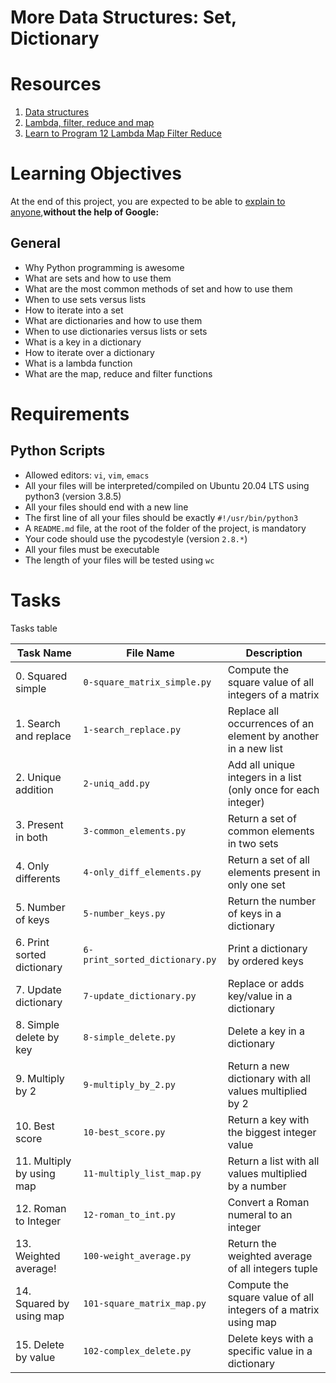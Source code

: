 # More Data Structures: Set, Dictionary

# Resources
1. [Data structures](https://docs.python.org/3/tutorial/datastructures.html)
2. [Lambda, filter, reduce and map](https://python-course.eu/advanced-python/lambda-filter-reduce-map.php)
3. [Learn to Program 12 Lambda Map Filter Reduce](https://www.youtube.com/watch?v=1GAC6KQUPeg)

# Learning Objectives
At the end of this project, you are expected to be able to [explain to anyone](https://fs.blog/feynman-learning-technique/?fbclid=IwAR2K5_BGPVo0QjJXkOIIqNsqcXK4lTskPWJvA0asKQIGtCPWaQBdKmj1Ztg),**without the help of Google:**

## General
* Why Python programming is awesome
* What are sets and how to use them
* What are the most common methods of set and how to use them
* When to use sets versus lists
* How to iterate into a set
* What are dictionaries and how to use them
* When to use dictionaries versus lists or sets
* What is a key in a dictionary
* How to iterate over a dictionary
* What is a lambda function
* What are the map, reduce and filter functions

# Requirements
## Python Scripts
* Allowed editors: `vi`, `vim`, `emacs`
* All your files will be interpreted/compiled on Ubuntu 20.04 LTS using python3 (version 3.8.5)
* All your files should end with a new line
* The first line of all your files should be exactly `#!/usr/bin/python3`
* A `README.md` file, at the root of the folder of the project, is mandatory
* Your code should use the pycodestyle (version `2.8.*`)
* All your files must be executable
* The length of your files will be tested using `wc`

# Tasks
Tasks table

| Task Name  | File Name | Description |
| --------------- | ------------------------------ |---------------------------------------------------------------|
| 0. Squared simple | `0-square_matrix_simple.py` | Compute the square value of all integers of a matrix |
| 1. Search and replace | `1-search_replace.py` | Replace all occurrences of an element by another in a new list |
| 2. Unique addition | `2-uniq_add.py` | Add all unique integers in a list (only once for each integer) |
| 3. Present in both | `3-common_elements.py` | Return a set of common elements in two sets |
| 4. Only differents | `4-only_diff_elements.py` | Return a set of all elements present in only one set |
| 5. Number of keys | `5-number_keys.py` | Return the number of keys in a dictionary |
| 6. Print sorted dictionary | `6-print_sorted_dictionary.py` | Print a dictionary by ordered keys |
| 7. Update dictionary | `7-update_dictionary.py` | Replace or adds key/value in a dictionary |
| 8. Simple delete by key | `8-simple_delete.py` | Delete a key in a dictionary |
| 9. Multiply by 2 | `9-multiply_by_2.py` | Return a new dictionary with all values multiplied by 2 |
| 10. Best score | `10-best_score.py` | Return a key with the biggest integer value |
| 11. Multiply by using map | `11-multiply_list_map.py` | Return a list with all values multiplied by a number |
| 12. Roman to Integer | `12-roman_to_int.py` | Convert a Roman numeral to an integer |
| 13. Weighted average! | `100-weight_average.py` | Return the weighted average of all integers tuple |
| 14. Squared by using map | `101-square_matrix_map.py ` | Compute the square value of all integers of a matrix using map |
| 15. Delete by value | `102-complex_delete.py` | Delete keys with a specific value in a dictionary |
